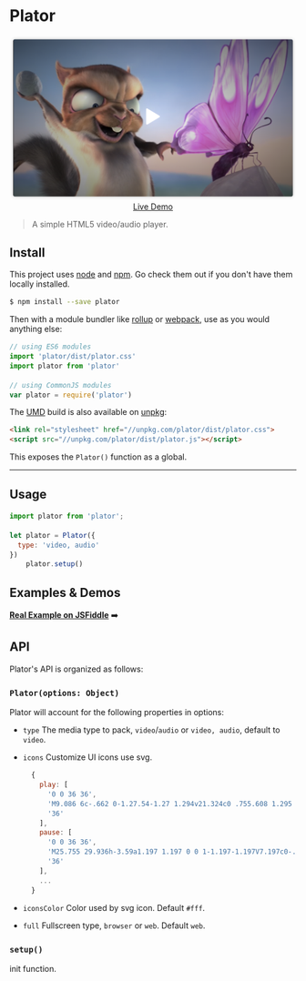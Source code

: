 # Plator

<p align="center">
  <a href="https://jsfiddle.net/fireyy/de9mgz8y/" target="_blank">
    <img src="Screen.png" width="500px">
    <br>
    Live Demo
  </a>
</p>

> A simple HTML5 video/audio player.

## Install

This project uses [node](http://nodejs.org) and [npm](https://npmjs.com). Go check them out if you don't have them locally installed.

```sh
$ npm install --save plator
```

Then with a module bundler like [rollup](http://rollupjs.org/) or [webpack](https://webpack.js.org/), use as you would anything else:

```javascript
// using ES6 modules
import 'plator/dist/plator.css'
import plator from 'plator'

// using CommonJS modules
var plator = require('plator')
```

The [UMD](https://github.com/umdjs/umd) build is also available on [unpkg](https://unpkg.com):

```html
<link rel="stylesheet" href="//unpkg.com/plator/dist/plator.css">
<script src="//unpkg.com/plator/dist/plator.js"></script>
```

This exposes the `Plator()` function as a global.

* * *

## Usage

```js
import plator from 'plator';

let plator = Plator({
  type: 'video, audio'
})
    plator.setup()
```

## Examples & Demos

[**Real Example on JSFiddle**](https://jsfiddle.net/fireyy/de9mgz8y/) ➡️

## API

Plator's API is organized as follows:

### `Plator(options: Object)`

Plator will account for the following properties in options:

  * `type` The media type to pack, `video`/`audio` or `video, audio`, default to `video`.
  * `icons` Customize UI icons use svg.

      ```js
        {
          play: [
            '0 0 36 36',
            'M9.086 6c-.662 0-1.27.54-1.27 1.294v21.324c0 .755.608 1.295 1.27 1.295.214 0 .434-.057.641-.18L27.52 19.07c.834-.5.834-1.728 0-2.227L9.727 6.18a1.238 1.238 0 0 0-.64-.18',
            '36'
          ],
          pause: [
            '0 0 36 36',
            'M25.755 29.936h-3.59a1.197 1.197 0 0 1-1.197-1.197V7.197c0-.661.536-1.197 1.197-1.197h3.59c.661 0 1.197.536 1.197 1.197v21.542c0 .66-.536 1.197-1.197 1.197zm-11.968 0h-3.59A1.197 1.197 0 0 1 9 28.739V7.197C9 6.536 9.536 6 10.197 6h3.59c.661 0 1.197.536 1.197 1.197v21.542c0 .66-.536 1.197-1.197 1.197z',
            '36'
          ],
          ...
        }
      ```

  * `iconsColor` Color used by svg icon. Default `#fff`.
  * `full` Fullscreen type, `browser` or `web`. Default `web`.

### `setup()`
init function.
